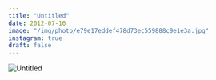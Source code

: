 ```yaml
---
title: "Untitled"
date: 2012-07-16
image: "/img/photo/e79e17eddef478d73ec559888c9e1e3a.jpg"
instagram: true
draft: false
---
```


![Untitled](/img/photo/e79e17eddef478d73ec559888c9e1e3a.jpg)
